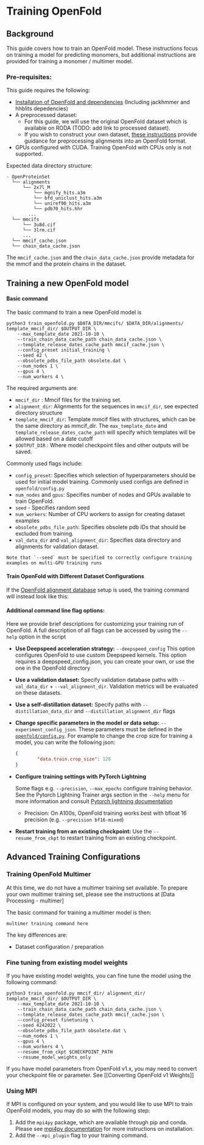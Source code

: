 # Training OpenFold
## Background

This guide covers how to train an OpenFold model. These instructions focus on training a model for predicting monomers, but additional instructions are provided for training a monomer / multimer model. 

### Pre-requisites: 

This guide requires the following:
- [Installation of OpenFold and dependencies](Installation.md) (Including jackhmmer and hhblits depedencies)
- A preprocessed dataset:
	- For this guide, we will use the original OpenFold dataset which is available on RODA (TODO: add link to processed dataset).
	- If you wish to construct your own dataset, [these instructions](OpenFold_Training_Setup.md) provide guidance for preprocessing alignments into an OpenFold format. 
- GPUs configured with CUDA. Training OpenFold with CPUs only is not supported. 

Expected data directory structure:
```
- OpenProteinSet 
  └── alignments 
	  └── 2x7l_M
		  └── mgnify_hits.a3m
		  └── bfd_uniclust_hits.a3m
		  └── uniref90_hits.a3m
		  └── pdb70_hits.hhr 
		...
  └── mmcifs 
	  └── 3u8d.cif
	  └── 3lrm.cif
	  ... 
  └── mmcif_cache.json 
  └── chain_data_cache.json 
```

The `mmcif_cache.json` and the `chain_data_cache.json` provide metadata for the mmcif and the protein chains in the dataset.

## Training a new OpenFold model 

#### Basic command
The basic command to train a new OpenFold model is 
```
python3 train_openfold.py $DATA_DIR/mmcifs/ $DATA_DIR/alignments/ template_mmcif_dir/ $OUTPUT_DIR \
    --max_template_date 2021-10-10 \ 
    --train_chain_data_cache_path chain_data_cache.json \
    --template_release_dates_cache_path mmcif_cache.json \ 
	--config_preset initial_training \
    --seed 42 \
    --obsolete_pdbs_file_path obsolete.dat \
    --num_nodes 1 \
    --gpus 4 \
    --num_workers 4 \
```

The required arguments are:
- `mmcif_dir` : Mmcif files for the training set.
- `alignment_dir`: Alignments for the sequences in `mmcif_dir`, see expected directory structure 
- `template_mmcif_dir`:  Template mmcif files with structures, which can be the same directory as mmcif_dir. The `max_template_date` and `template_release_dates_cache_path` will specify which templates will be allowed based on a date cutoff
- `$OUTPUT_DIR` : Where model checkpoint files and other outputs will be saved. 

Commonly used flags include:
- `config_preset`: Specifies which selection of hyperparameters should be used for initial model training. Commonly used configs are defined in `openfold/config.py` 
- `num_nodes` and `gpus`:  Specifies number of nodes and GPUs available to train OpenFold.
- `seed` - Specifies random seed
- `num_workers`: Number of CPU workers to assign for creating dataset examples
- `obsolete_pdbs_file_path`: Specifies obsolete pdb IDs that should be excluded from training.
- `val_data_dir` and `val_alignment_dir`: Specifies data directory and alignments for validation dataset. 

```{note}
Note that `--seed` must be specified to correctly configure training examples on multi-GPU training runs
```



#### Train OpenFold with Different Dataset Configurations

If the [OpenFold alignment database](OpenFold_Training_Setup.md#2-creating-alignment-dbs-optional) setup is used, the training command will instead look like this: 






#### Additional command line flag options:

Here we provide brief descriptions for customizing your training run of OpenFold. A full description of all flags can be accessed by using the `--help` option in the script 

- **Use Deepspeed acceleration strategy:** `--deepspeed_config` This option configures OpenFold to use custom Deepspeed kernels. This option requires a deepspeed_config.json, you can create your own, or use the one in the OpenFold directory 

- **Use a validation dataset:** Specify validation database paths with `--val_data_dir` + `--val_alignment_dir`. Validation metrics will be evaluated on these datasets.

- **Use a self-distillation dataset:**  Specify paths with `--distillation_data_dir` and `--distillation_alignment_dir` flags

- **Change specific parameters in the model or data setup:**  `--experiment_config_json`. These parameters must be defined in the [`openfold/config.py`](https://github.com/aqlaboratory/openfold/blob/main/openfold/config.py). For example to change the crop size for training a model, you can write the following json:
	```cropsize.json
	{
			"data.train.crop_size": 128
	}
	```

- **Configure training settings with PyTorch Lightning** 
	
	Some flags e.g. `--precision`, `--max_epochs` configure training behavior. See the Pytorch Lightning Trainer args section in the `--help`  menu for more information and consult [Pytorch lightning documentation](https://lightning.ai/docs/pytorch/stable/)
	
	- Precision: On A100s, OpenFold training works best with bfloat 16 precision (e.g. `--precision bf16-mixed`) 
	
- **Restart training from an existing checkpoint:** Use the `--resume_from_ckpt` to restart training from an existing checkpoint.

## Advanced Training Configurations 

### Training OpenFold Multimer 

At this time, we do not have a multimer training set available. To prepare your own multimer training set, please see the instructions at [Data Processing - multimer] 

The basic command for training a multimer model is then:

```
multimer training command here
```

The key differences are:
- Dataset configuration / preparation

### Fine tuning from existing model weights 

If you have existing model weights, you can fine tune the model using the following command:

```
python3 train_openfold.py mmcif_dir/ alignment_dir/ template_mmcif_dir/ $OUTPUT_DIR \
    --max_template_date 2021-10-10 \ 
    --train_chain_data_cache_path chain_data_cache.json \
    --template_release_dates_cache_path mmcif_cache.json \ 
	--config_preset finetuning \
    --seed 4242022 \
    --obsolete_pdbs_file_path obsolete.dat \
    --num_nodes 1 \
    --gpus 4 \
    --num_workers 4 \
	--resume_from_ckpt $CHECKPOINT_PATH
	--resume_model_weights_only
```

If you have model parameters from OpenFold v1.x, you may need to convert your checkpoint file or parameter. See [[Converting OpenFold v1 Weights]]  

### Using MPI

If MPI is configured on your system, and you would like to use MPI to train OpenFold models, you may do so with the following step:

 1. Add the `mpi4py` package, which are available through pip and conda. Please see [mpi4py documentation](https://pypi.org/project/mpi4py/) for more instructions on installation.
2. Add the `--mpi_plugin` flag to your training command.
